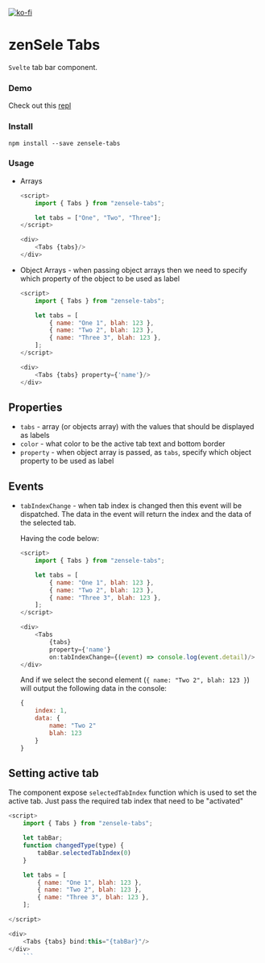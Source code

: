 [![ko-fi](https://www.ko-fi.com/img/githubbutton_sm.svg)](https://ko-fi.com/T6T0148ZP)

# zenSele Tabs

`Svelte` tab bar component.

### Demo

Check out this [repl](https://svelte.dev/repl/b3842886317b4e4e93986c629de007e7?version=3.21.0)

### Install

    npm install --save zensele-tabs

### Usage

- Arrays

  ```javascript
  <script>
      import { Tabs } from "zensele-tabs";

      let tabs = ["One", "Two", "Three"];
  </script>

  <div>
      <Tabs {tabs}/>
  </div>
  ```

- Object Arrays - when passing object arrays then we need to specify which property of the object to be used as label

  ```javascript
  <script>
      import { Tabs } from "zensele-tabs";

      let tabs = [
          { name: "One 1", blah: 123 },
          { name: "Two 2", blah: 123 },
          { name: "Three 3", blah: 123 },
      ];
  </script>

  <div>
      <Tabs {tabs} property={'name'}/>
  </div>
  ```

## Properties

- `tabs` - array (or objects array) with the values that should be displayed as labels
- `color` - what color to be the active tab text and bottom border
- `property` - when object array is passed, as `tabs`, specify which object property to be used as label

## Events

- `tabIndexChange` - when tab index is changed then this event will be dispatched. The data in the event will return the index and the data of the selected tab.

  Having the code below:

  ```javascript
  <script>
      import { Tabs } from "zensele-tabs";

      let tabs = [
          { name: "One 1", blah: 123 },
          { name: "Two 2", blah: 123 },
          { name: "Three 3", blah: 123 },
      ];
  </script>

  <div>
      <Tabs
          {tabs}
          property={'name'}
          on:tabIndexChange={(event) => console.log(event.detail)/>
  </div>
  ```

  And if we select the second element (`{ name: "Two 2", blah: 123 }`) will output the following data in the console:

  ```javascript
  {
      index: 1,
      data: {
          name: "Two 2"
          blah: 123
      }
  }
  ```
## Setting active tab

The component expose `selectedTabIndex` function which is used to set the active tab. Just pass the required tab index that need to be "activated"

```javascript
<script>
    import { Tabs } from "zensele-tabs";

    let tabBar;
    function changedType(type) {
        tabBar.selectedTabIndex(0)
    }

    let tabs = [
        { name: "One 1", blah: 123 },
        { name: "Two 2", blah: 123 },
        { name: "Three 3", blah: 123 },
    ];

</script>

<div>
    <Tabs {tabs} bind:this="{tabBar}"/>
</div>
    ```